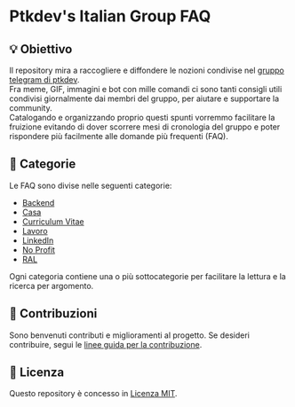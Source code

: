 # Ptkdev's Italian Group FAQ

## 💡 Obiettivo
Il repository mira a raccogliere e diffondere le nozioni condivise nel [gruppo telegram di ptkdev](https://t.me/ptkdev_support_italian).  
Fra meme, GIF, immagini e bot con mille comandi ci sono tanti consigli utili condivisi giornalmente dai membri del gruppo, per aiutare e supportare la community.  
Catalogando e organizzando proprio questi spunti vorremmo facilitare la fruizione evitando di dover scorrere mesi di cronologia del gruppo e poter rispondere più facilmente alle domande più frequenti (FAQ).

## 📂 Categorie
Le FAQ sono divise nelle seguenti categorie:
- [Backend](backend/README.md)
- [Casa](casa/README.md)
- [Curriculum Vitae](curriculum-vitae/README.md)
- [Lavoro](lavoro/README.md)
- [LinkedIn](linkedin/README.md)
- [No Profit](no-profit/README.MD)
- [RAL](ral/README.md)

Ogni categoria contiene una o più sottocategorie per facilitare la lettura e la ricerca per argomento.

## 👥 Contribuzioni
Sono benvenuti contributi e miglioramenti al progetto. Se desideri contribuire, segui le [linee guida per la contribuzione](CONTRIBUTING.MD).

## 📄 Licenza
Questo repository è concesso in [Licenza MIT](LICENSE).
